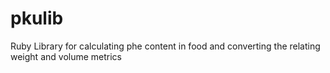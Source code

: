 # pkulib
Ruby Library for calculating phe content in food and converting the relating weight and volume metrics

